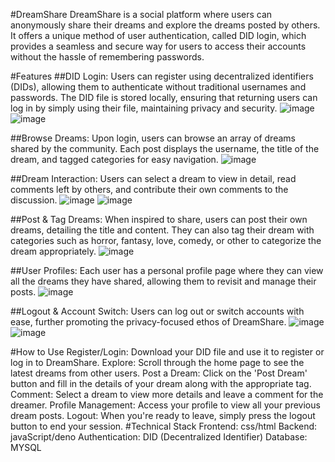 #DreamShare
DreamShare is a social platform where users can anonymously share their dreams and explore the dreams posted by others. It offers a unique method of user authentication, called DID login, which provides a seamless and secure way for users to access their accounts without the hassle of remembering passwords.

#Features
##DID Login: Users can register using decentralized identifiers (DIDs), allowing them to authenticate without traditional usernames and passwords. The DID file is stored locally, ensuring that returning users can log in by simply using their file, maintaining privacy and security.
![image](https://github.com/Ajejja/kosen-s-project/assets/122018379/dce7b171-770f-4907-ab7f-df2f5fb4e5d8) ![image](https://github.com/Ajejja/kosen-s-project/assets/122018379/017bfb5b-29ba-4b48-b415-23cfc8529391)



##Browse Dreams: Upon login, users can browse an array of dreams shared by the community. Each post displays the username, the title of the dream, and tagged categories for easy navigation.
![image](https://github.com/Ajejja/kosen-s-project/assets/122018379/c4ca566b-d771-4eec-b912-bb67c5957b5c)

##Dream Interaction: Users can select a dream to view in detail, read comments left by others, and contribute their own comments to the discussion.
![image](https://github.com/Ajejja/kosen-s-project/assets/122018379/cdb7bdd6-5b14-455b-926e-9c3cde9a2242) ![image](https://github.com/Ajejja/kosen-s-project/assets/122018379/1192c0d9-b9b9-44a5-8d76-8c787720fb50)


##Post & Tag Dreams: When inspired to share, users can post their own dreams, detailing the title and content. They can also tag their dream with categories such as horror, fantasy, love, comedy, or other to categorize the dream appropriately.
![image](https://github.com/Ajejja/kosen-s-project/assets/122018379/cc72e1b1-ca3e-4072-ab3e-436e466ae82a)

##User Profiles: Each user has a personal profile page where they can view all the dreams they have shared, allowing them to revisit and manage their posts.
![image](https://github.com/Ajejja/kosen-s-project/assets/122018379/4a01d70d-e906-45ca-88f0-7ca8908021f5)

##Logout & Account Switch: Users can log out or switch accounts with ease, further promoting the privacy-focused ethos of DreamShare.
![image](https://github.com/Ajejja/kosen-s-project/assets/122018379/429843fc-193d-4f3f-b27c-c69810436074) ![image](https://github.com/Ajejja/kosen-s-project/assets/122018379/c3d9ad49-8e85-40a7-8e78-c2f7ad8debaf)
 

#How to Use
Register/Login: Download your DID file and use it to register or log in to DreamShare.
Explore: Scroll through the home page to see the latest dreams from other users.
Post a Dream: Click on the 'Post Dream' button and fill in the details of your dream along with the appropriate tag.
Comment: Select a dream to view more details and leave a comment for the dreamer.
Profile Management: Access your profile to view all your previous dream posts.
Logout: When you're ready to leave, simply press the logout button to end your session.
#Technical Stack
Frontend: css/html
Backend: javaScript/deno
Authentication: DID (Decentralized Identifier)
Database: MYSQL
